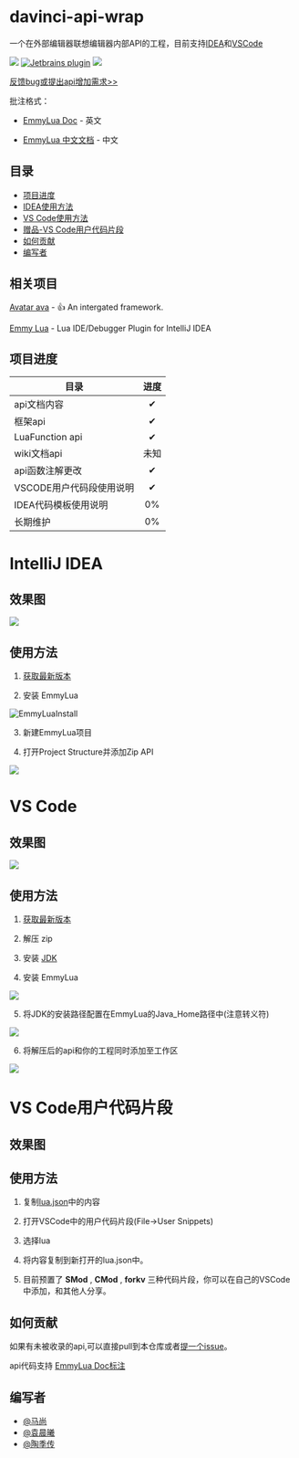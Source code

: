 # davinci-api-wrap

一个在外部编辑器联想编辑器内部API的工程，目前支持[IDEA](https://www.jetbrains.com/)和[VSCode](https://code.visualstudio.com/)

[![](https://img.shields.io/badge/Davinci%20Api-official%20doc-brightgreen)](http://api.projectdavinci.com/)
[![Jetbrains plugin](https://img.shields.io/badge/EmmyLua-JetBrain%20plugin-red)](https://plugins.jetbrains.com/plugin/9768-emmylua)
[![](https://img.shields.io/badge/EmmyLua-VSCode%20plugin-blue)](https://marketplace.visualstudio.com/items?itemName=tangzx.emmylua)



[反馈bug或提出api增加需求>>](https://github.com/lilith-avatar/Davinci-API-Wrap-For-IntelliJ-IDEA/issues/new)


批注格式：

* [EmmyLua Doc](https://emmylua.github.io/) - 英文

* [EmmyLua 中文文档](https://emmylua.github.io/zh_CN/) - 中文


## 目录

* [项目进度](#项目进度)
* [IDEA使用方法](#intelliJ-idea)
* [VS Code使用方法](#vs-code)
* [赠品-VS Code用户代码片段](#vs-code用户代码片段)
* [如何贡献](#如何贡献)
* [编写者](#编写者)




## 相关项目

[Avatar ava](https://github.com/lilith-avatar/avatar-ava) - :+1: An intergated framework.

[Emmy Lua](https://github.com/lilith-avatar-yenyuan/IntelliJ-EmmyLua) - Lua IDE/Debugger Plugin for IntelliJ IDEA

## 项目进度

| 目录                                 | 进度 |
| ------------------------------------ | :------: |
| api文档内容                           |    ✔     |
| 框架api                             |    ✔       |
| LuaFunction api                     |    ✔     |
| wiki文档api                         |    未知     |
| api函数注解更改                         |    ✔     |
| VSCODE用户代码段使用说明                 |    ✔     |
| IDEA代码模板使用说明                 |    0%    |
| 长期维护                         |    0%     |



# IntelliJ IDEA

## 效果图

![](https://github.com/lilith-avatar-yenyuan/doc-image/blob/master/%E6%95%88%E6%9E%9C.gif?raw=true)

## 使用方法

1. [获取最新版本](https://github.com/lilith-avatar/Davinci-API-Wrap-For-IntelliJ-IDEA/releases)


2. 安装 EmmyLua

![EmmyLuaInstall](https://github.com/lilith-avatar-yenyuan/doc-image/blob/master/EmmyluaIDEA.gif?raw=true)


3. 新建EmmyLua项目

4. 打开Project Structure并添加Zip API

![](https://github.com/lilith-avatar-yenyuan/doc-image/blob/master/idea%20api%E5%AF%BC%E5%85%A5.gif?raw=true)

# VS Code

## 效果图

![](https://github.com/lilith-avatar-yenyuan/doc-image/blob/master/vscode%E6%95%88%E6%9E%9C.gif?raw=true)

## 使用方法

1. [获取最新版本](https://github.com/lilith-avatar/Davinci-API-Wrap-For-IntelliJ-IDEA/releases)

2. 解压 zip

3. 安装 [JDK](https://www.oracle.com/java/technologies/javase-jdk8-downloads.html) 

4. 安装 EmmyLua

![](https://github.com/lilith-avatar-yenyuan/doc-image/blob/master/EmmyLua%E5%AE%89%E8%A3%85.gif?raw=true)

5. 将JDK的安装路径配置在EmmyLua的Java_Home路径中(注意转义符)

![](https://github.com/lilith-avatar-yenyuan/doc-image/blob/master/JavaHome%E9%85%8D%E7%BD%AE.gif?raw=true)

6. 将解压后的api和你的工程同时添加至工作区

![](https://github.com/lilith-avatar-yenyuan/doc-image/blob/master/vscode%E6%B7%BB%E5%8A%A0%E5%B7%A5%E4%BD%9C%E5%8C%BA%E6%96%87%E4%BB%B6%E5%A4%B9.gif?raw=true)


# VS Code用户代码片段

## 效果图


## 使用方法

1. 复制[lua.json]()中的内容

2. 打开VSCode中的用户代码片段(File->User Snippets)

3. 选择lua

4. 将内容复制到新打开的lua.json中。

5. 目前预置了 **SMod** , **CMod** , **forkv** 三种代码片段，你可以在自己的VSCode中添加，和其他人分享。


## 如何贡献

如果有未被收录的api,可以直接pull到本仓库或者[提一个issue](https://github.com/lilith-avatar/Davinci-API-Wrap-For-IntelliJ-IDEA/issues/new)。

api代码支持 [EmmyLua Doc标注](https://emmylua.github.io/annotation.html)

## 编写者
* [@马尚](https://github.com/lilith-avatar-sharifma)
* [@袁晨曦](https://github.com/lilith-avatar-yenyuan)
* [@陶季传](https://github.com/lilith-avatar-ropztao)